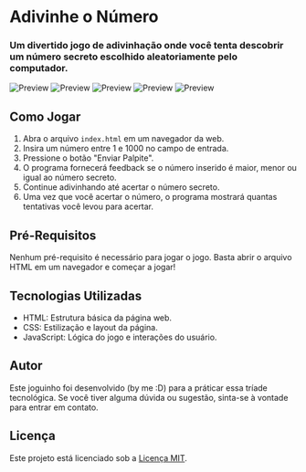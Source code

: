 # Adivinhe o Número


### Um divertido jogo de adivinhação onde você tenta descobrir um número secreto escolhido aleatoriamente pelo computador.
![Preview]([assets/Preview/1.png])
![Preview]([assets/Preview/2.png])
![Preview]([assets/Preview/3.png])
![Preview]([assets/Preview/4.png])
![Preview]([assets/Preview/5mobile])

## Como Jogar

1. Abra o arquivo `index.html` em um navegador da web.
2. Insira um número entre 1 e 1000 no campo de entrada.
3. Pressione o botão "Enviar Palpite".
4. O programa fornecerá feedback se o número inserido é maior, menor ou igual ao número secreto.
5. Continue adivinhando até acertar o número secreto.
6. Uma vez que você acertar o número, o programa mostrará quantas tentativas você levou para acertar.

## Pré-Requisitos

Nenhum pré-requisito é necessário para jogar o jogo. Basta abrir o arquivo HTML em um navegador e começar a jogar!

## Tecnologias Utilizadas

- HTML: Estrutura básica da página web.
- CSS: Estilização e layout da página.
- JavaScript: Lógica do jogo e interações do usuário.

## Autor

Este joguinho foi desenvolvido (by me :D) para a práticar essa tríade tecnológica. Se você tiver alguma dúvida ou sugestão, sinta-se à vontade para entrar em contato.

## Licença

Este projeto está licenciado sob a [Licença MIT](LICENSE).

